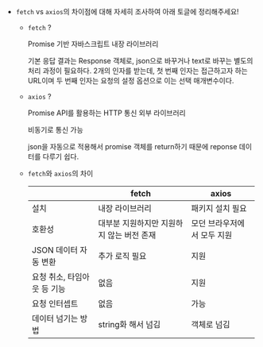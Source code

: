 - `fetch` vs `axios`의 차이점에 대해 자세히 조사하여 아래 토글에 정리해주세요!
    - `fetch` ?
        
        Promise 기반 자바스크립트 내장 라이브러리
        
        기본 응답 결과는 Response 객체로, json으로 바꾸거나 text로 바꾸는 별도의 처리 과정이 필요하다. 2개의 인자를 받는데, 첫 번째 인자는 접근하고자 하는 URL이며 두 번째 인자는 요청의 설정 옵션으로 이는 선택 매개변수이다. 
        
    - `axios` ?
        
        Promise API를 활용하는 HTTP 통신 외부 라이브러리
        
        비동기로 통신 가능 
        
        json을 자동으로 적용해서 promise 객체를 return하기 때문에 reponse 데이터를 다루기 쉽다. 
        
    - `fetch`와 `axios`의 차이
        
        
        |  | fetch | axios |
        | --- | --- | --- |
        | 설치 | 내장 라이브러리 | 패키지 설치 필요 |
        | 호환성 | 대부분 지원하지만 지원하지 않는 버전 존재 | 모던 브라우저에서 모두 지원 |
        | JSON 데이터 자동 변환 | 추가 로직 필요 | 지원 |
        | 요청 취소, 타임아웃 등 기능 | 없음 | 지원 |
        | 요청 인터셉트 | 없음 | 가능 |
        | 데이터 넘기는 방법 | string화 해서 넘김 | 객체로 넘김 |

